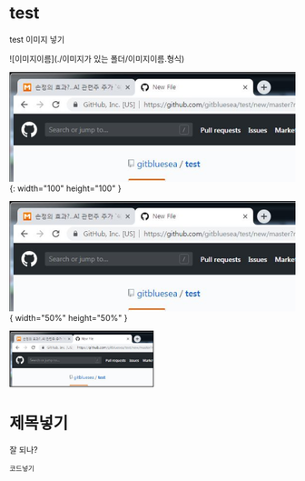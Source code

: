 # test

test 이미지 넣기

![이미지이름](./이미지가 있는 폴더/이미지이름.형식)

![test](./test.JPG){: width="100" height="100" }

![test](./test.JPG){ width="50%" height="50%" }

<img src="./test.JPG" width="50%" height="50%" border=1>

# 제목넣기
잘 되나?

```
코드넣기 
```
